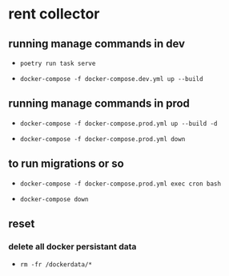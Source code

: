 # rent collector

## running manage commands in dev

- `poetry run task serve`

- `docker-compose -f docker-compose.dev.yml up --build`


## running manage commands in prod

- `docker-compose -f docker-compose.prod.yml up --build -d`

- `docker-compose -f docker-compose.prod.yml down`


## to run migrations or so
- `docker-compose -f docker-compose.prod.yml exec cron bash`

- `docker-compose down`




## reset

### delete all docker persistant data
- `rm -fr /dockerdata/*`